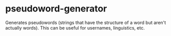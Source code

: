 # pseudoword-generator
Generates pseudowords (strings that have the structure of a word but aren't actually words). This can be useful for usernames, linguistics, etc. 
